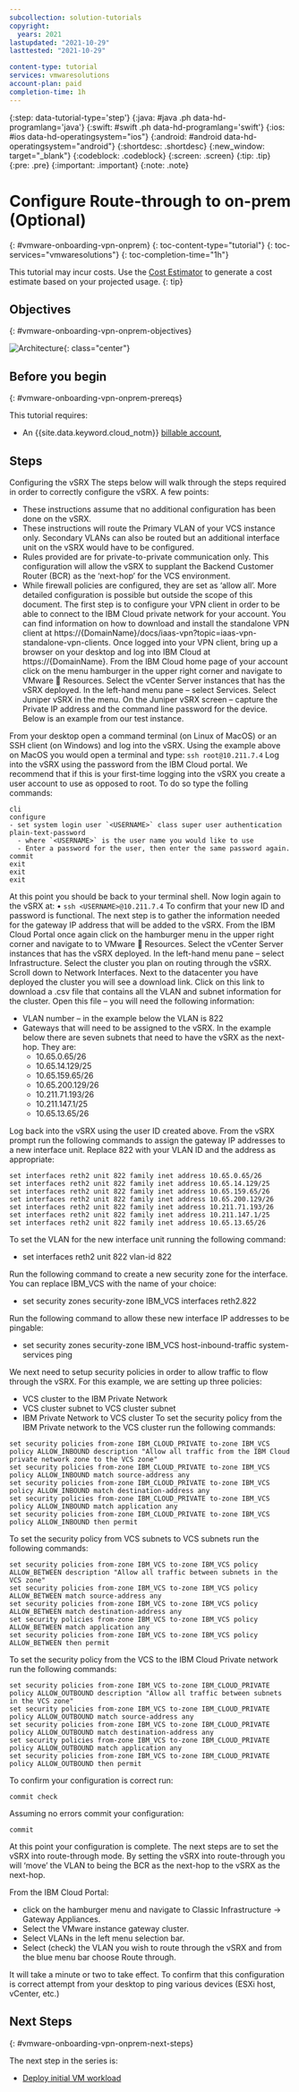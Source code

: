 ```yaml
---
subcollection: solution-tutorials
copyright:
  years: 2021
lastupdated: "2021-10-29"
lasttested: "2021-10-29"

content-type: tutorial
services: vmwaresolutions
account-plan: paid
completion-time: 1h
---
```


{:step: data-tutorial-type='step'}
{:java: #java .ph data-hd-programlang='java'}
{:swift: #swift .ph data-hd-programlang='swift'}
{:ios: #ios data-hd-operatingsystem="ios"}
{:android: #android data-hd-operatingsystem="android"}
{:shortdesc: .shortdesc}
{:new_window: target="_blank"}
{:codeblock: .codeblock}
{:screen: .screen}
{:tip: .tip}
{:pre: .pre}
{:important: .important}
{:note: .note}

# Configure Route-through to on-prem (Optional)
{: #vmware-onboarding-vpn-onprem}
{: toc-content-type="tutorial"}
{: toc-services="vmwaresolutions"}
{: toc-completion-time="1h"}

<!--##istutorial#-->
This tutorial may incur costs. Use the [Cost Estimator](https://{DomainName}/estimator/review) to generate a cost estimate based on your projected usage.
{: tip}

<!--#/istutorial#-->


## Objectives
{: #vmware-onboarding-vpn-onprem-objectives}



![Architecture](images/solution-vmware-onboarding-hidden/vsrx-route-through/journey-map.png){: class="center"}



<!--##istutorial#-->
## Before you begin
{: #vmware-onboarding-vpn-onprem-prereqs}

This tutorial requires:
* An {{site.data.keyword.cloud_notm}} [billable account](https://{DomainName}/docs/account?topic=account-accounts), 

<!--#/istutorial#-->
## Steps

Configuring the vSRX
The steps below will walk through the steps required in order to correctly configure the vSRX. A few points:
- These instructions assume that no additional configuration has been done on the vSRX.
- These instructions will route the Primary VLAN of your VCS instance only. Secondary VLANs can also be routed but an additional interface unit on the vSRX would have to be configured.
- Rules provided are for private-to-private communication only. This configuration will allow the vSRX to supplant the Backend Customer Router (BCR) as the ‘next-hop’ for the VCS environment.
- While firewall policies are configured, they are set as ‘allow all’. More detailed configuration is possible but outside the scope of this document. 
The first step is to configure your VPN client in order to be able to connect to the IBM Cloud private network for your account. You can find information on how to download and install the standalone VPN client at https://{DomainName}/docs/iaas-vpn?topic=iaas-vpn-standalone-vpn-clients. 
Once logged into your VPN client, bring up a browser on your desktop and log into IBM Cloud at https://{DomainName}. 
From the IBM Cloud home page of your account click on the menu hamburger in the upper right corner and navigate to VMware  Resources.
Select the vCenter Server instances that has the vSRX deployed.
In the left-hand menu pane – select Services.
Select Juniper vSRX in the menu.
On the Juniper vSRX screen – capture the Private IP address and the command line password for the device. Below is an example from our test instance.

From your desktop open a command terminal (on Linux of MacOS) or an SSH client (on Windows) and log into the vSRX. Using the example above on MacOS you would open a terminal and type:
`ssh root@10.211.7.4`
Log into the vSRX using the password from the IBM Cloud portal.
We recommend that if this is your first-time logging into the vSRX you create a user account to use as opposed to root. To do so type the folling commands:
```
cli
configure
- set system login user `<USERNAME>` class super user authentication plain-text-password
  - where `<USERNAME>` is the user name you would like to use
  - Enter a password for the user, then enter the same password again.
commit
exit
exit
exit
```

At this point you should be back to your terminal shell. Now login again to the vSRX at:
•	`ssh <USERNAME>@10.211.7.4`
To confirm that your new ID and password is functional.
The next step is to gather the information needed for the gateway IP address that will be added to the vSRX.
From the IBM Cloud Portal once again click on the hamburger menu in the upper right corner and navigate to to VMware  Resources.
Select the vCenter Server instances that has the vSRX deployed.
In the left-hand menu pane – select Infrastructure.
Select the cluster you plan on routing through the vSRX.
Scroll down to Network Interfaces. Next to the datacenter you have deployed the cluster you will see a download link. Click on this link to download a .csv file that contains all the VLAN and subnet information for the cluster.
Open this file – you will need the following information:
- VLAN number – in the example below the VLAN is 822
- Gateways that will need to be assigned to the vSRX. In the example below there are seven subnets that need to have the vSRX as the next-hop. They are:
   - 10.65.0.65/26
   - 10.65.14.129/25
   - 10.65.159.65/26
   - 10.65.200.129/26
   - 10.211.71.193/26
   - 10.211.147.1/25
   - 10.65.13.65/26

Log back into the vSRX using the user ID created above. From the vSRX prompt run the following commands to assign the gateway IP addresses to a new interface unit. Replace 822 with your VLAN ID and the address as appropriate:
```
set interfaces reth2 unit 822 family inet address 10.65.0.65/26
set interfaces reth2 unit 822 family inet address 10.65.14.129/25
set interfaces reth2 unit 822 family inet address 10.65.159.65/26
set interfaces reth2 unit 822 family inet address 10.65.200.129/26
set interfaces reth2 unit 822 family inet address 10.211.71.193/26
set interfaces reth2 unit 822 family inet address 10.211.147.1/25
set interfaces reth2 unit 822 family inet address 10.65.13.65/26
```

To set the VLAN for the new interface unit running the following command:
- set interfaces reth2 unit 822 vlan-id 822

Run the following command to create a new security zone for the interface. You can replace IBM_VCS with the name of your choice:
- set security zones security-zone IBM_VCS interfaces reth2.822

Run the following command to allow these new interface IP addresses to be pingable:
- set security zones security-zone IBM_VCS host-inbound-traffic system-services ping

We next need to setup security policies in order to allow traffic to flow through the vSRX. For this example, we are setting up three policies:
- VCS cluster to the IBM Private Network
- VCS cluster subnet to VCS cluster subnet
- IBM Private Network to VCS cluster
To set the security policy from the IBM Private network to the VCS cluster run the following commands:
```
set security policies from-zone IBM_CLOUD_PRIVATE to-zone IBM_VCS policy ALLOW_INBOUND description "Allow all traffic from the IBM Cloud private network zone to the VCS zone" 
set security policies from-zone IBM_CLOUD_PRIVATE to-zone IBM_VCS policy ALLOW_INBOUND match source-address any
set security policies from-zone IBM_CLOUD_PRIVATE to-zone IBM_VCS policy ALLOW_INBOUND match destination-address any
set security policies from-zone IBM_CLOUD_PRIVATE to-zone IBM_VCS policy ALLOW_INBOUND match application any 
set security policies from-zone IBM_CLOUD_PRIVATE to-zone IBM_VCS policy ALLOW_INBOUND then permit
```

To set the security policy from VCS subnets to VCS subnets run the following commands:
```
set security policies from-zone IBM_VCS to-zone IBM_VCS policy ALLOW_BETWEEN description "Allow all traffic between subnets in the VCS zone" 
set security policies from-zone IBM_VCS to-zone IBM_VCS policy ALLOW_BETWEEN match source-address any
set security policies from-zone IBM_VCS to-zone IBM_VCS policy ALLOW_BETWEEN match destination-address any
set security policies from-zone IBM_VCS to-zone IBM_VCS policy ALLOW_BETWEEN match application any 
set security policies from-zone IBM_VCS to-zone IBM_VCS policy ALLOW_BETWEEN then permit
```

To set the security policy from the VCS to the IBM Cloud Private network run the following commands:
```
set security policies from-zone IBM_VCS to-zone IBM_CLOUD_PRIVATE policy ALLOW_OUTBOUND description "Allow all traffic between subnets in the VCS zone" 
set security policies from-zone IBM_VCS to-zone IBM_CLOUD_PRIVATE policy ALLOW_OUTBOUND match source-address any
set security policies from-zone IBM_VCS to-zone IBM_CLOUD_PRIVATE policy ALLOW_OUTBOUND match destination-address any
set security policies from-zone IBM_VCS to-zone IBM_CLOUD_PRIVATE policy ALLOW_OUTBOUND match application any 
set security policies from-zone IBM_VCS to-zone IBM_CLOUD_PRIVATE policy ALLOW_OUTBOUND then permit
```
To confirm your configuration is correct run:
```
commit check
```
Assuming no errors commit your configuration:
```
commit
```
At this point your configuration is complete. The next steps are to set the vSRX into route-through mode. By setting the vSRX into route-through you will ‘move’ the VLAN to being the BCR as the next-hop to the vSRX as the next-hop. 

From the IBM Cloud Portal: 
- click on the hamburger menu and navigate to Classic Infrastructure -> Gateway Appliances.
- Select the VMware instance gateway cluster.
- Select VLANs in the left menu selection bar.
- Select (check) the VLAN you wish to route through the vSRX and from the blue menu bar choose Route through.

It will take a minute or two to take effect. To confirm that this configuration is correct attempt from your desktop to ping various devices (ESXi host, vCenter, etc.)





## Next Steps
{: #vmware-onboarding-vpn-onprem-next-steps}

The next step in the series is:

* [Deploy initial VM workload](/docs/solution-tutorials?topic=solution-tutorials-vmware-onboarding-deploy-workload)
